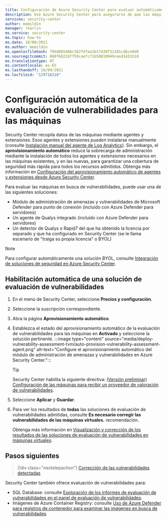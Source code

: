 ```yaml
---
title: Configuración de Azure Security Center para evaluar automáticamente las máquinas en busca de vulnerabilidades
description: Use Azure Security Center para asegurarse de que las máquinas tienen una solución de evaluación de vulnerabilidades
services: security-center
author: memildin
manager: rkarlin
ms.service: security-center
ms.topic: how-to
ms.date: 10/08/2021
ms.author: memildin
ms.openlocfilehash: 79dd005406c582fd7ea1b1f430f31101cdbce9d0
ms.sourcegitcommit: 860f6821bff59caefc71b50810949ceed1431510
ms.translationtype: HT
ms.contentlocale: es-ES
ms.lasthandoff: 10/09/2021
ms.locfileid: "129716310"
---
```

# <a name="automatically-configure-vulnerability-assessment-for-your-machines"></a>Configuración automática de la evaluación de vulnerabilidades para las máquinas

Security Center recopila datos de las máquinas mediante agentes y extensiones. Esos agentes y extensiones *pueden* instalarse manualmente (consulte [Instalación manual del agente de Log Analytics](security-center-enable-data-collection.md#manual-agent)). Sin embargo, el **aprovisionamiento automático** reduce la sobrecarga de administración mediante la instalación de todos los agentes y extensiones necesarios en las máquinas existentes, y en las nuevas, para garantizar una cobertura de seguridad más rápida para todos los recursos admitidos. Obtenga más información en [Configuración del aprovisionamiento automático de agentes y extensiones desde Azure Security Center](security-center-enable-data-collection.md).

Para evaluar las máquinas en busca de vulnerabilidades, puede usar una de las siguientes soluciones:

- Módulo de administración de amenazas y vulnerabilidades de Microsoft Defender para punto de conexión (incluido con Azure Defender para servidores)
- Un agente de Qualys integrado (incluido con Azure Defender para servidores)
- Un detector de Qualys o Rapid7 del que ha obtenido la licencia por separado y que ha configurado en Security Center (se le llama escenario de "traiga su propia licencia" o BYOL)

> [!NOTE]
> Para configurar automáticamente una solución BYOL, consulte [Integración de soluciones de seguridad en Azure Security Center](security-center-partner-integration.md).

## <a name="automatically-enable-a-vulnerability-assessment-solution"></a>Habilitación automática de una solución de evaluación de vulnerabilidades

1. En el menú de Security Center, seleccione **Precios y configuración**.
1. Seleccione la suscripción correspondiente.
1. Abra la página **Aprovisionamiento automático**.
1. Establezca el estado del aprovisionamiento automático de la evaluación de vulnerabilidades para las máquinas en **Activado** y seleccione la solución pertinente.
    :::image type="content" source="media/deploy-vulnerability-assessment-tvm/auto-provision-vulnerability-assessment-agent.png" alt-text="Configure el aprovisionamiento automático del módulo de administración de amenazas y vulnerabilidades en Azure Security Center.":::

    > [!TIP]
    > Security Center habilita la siguiente directiva: [(Versión preliminar) Configuración de las máquinas para recibir un proveedor de valoración de vulnerabilidades](https://portal.azure.com/#blade/Microsoft_Azure_Policy/PolicyDetailBlade/definitionId/%2fproviders%2fMicrosoft.Authorization%2fpolicyDefinitions%2f13ce0167-8ca6-4048-8e6b-f996402e3c1b).

1. Seleccione **Aplicar** y **Guardar**.

1. Para ver los resultados de **todas** las soluciones de evaluación de vulnerabilidades admitidas, consulte **Es necesario corregir las vulnerabilidades de las máquinas virtuales.** recomendación.

    Obtenga más información en [Visualización y corrección de los resultados de las soluciones de evaluación de vulnerabilidades en máquinas virtuales](remediate-vulnerability-findings-vm.md).


## <a name="next-steps"></a>Pasos siguientes
> [!div class="nextstepaction"]
> [Corrección de las vulnerabilidades detectadas](remediate-vulnerability-findings-vm.md)

Security Center también ofrece evaluación de vulnerabilidades para:

- SQL Database: consulte [Exploración de los informes de evaluación de vulnerabilidades en el panel de evaluación de vulnerabilidades](defender-for-sql-on-machines-vulnerability-assessment.md#explore-vulnerability-assessment-reports).
- Imágenes de Azure Container Registry: consulte [Uso de Azure Defender para registros de contenedor para examinar las imágenes en busca de vulnerabilidades](defender-for-container-registries-usage.md)